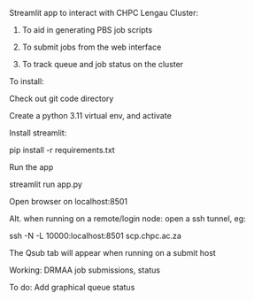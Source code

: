 Streamlit app to interact with CHPC Lengau Cluster:

1. To aid in generating PBS job scripts

2. To submit jobs from the web interface

3. To track queue and job status on the cluster


To install:

Check out git code directory

Create a python 3.11 virtual env, and activate

Install streamlit:

pip install -r requirements.txt


Run the app

streamlit run app.py

Open browser on localhost:8501

Alt. when running on a remote/login node:
open a ssh tunnel, eg:

ssh -N -L 10000:localhost:8501 scp.chpc.ac.za

The Qsub tab will appear when running on 
a submit host

Working: DRMAA job submissions, status

To do: Add graphical queue status

